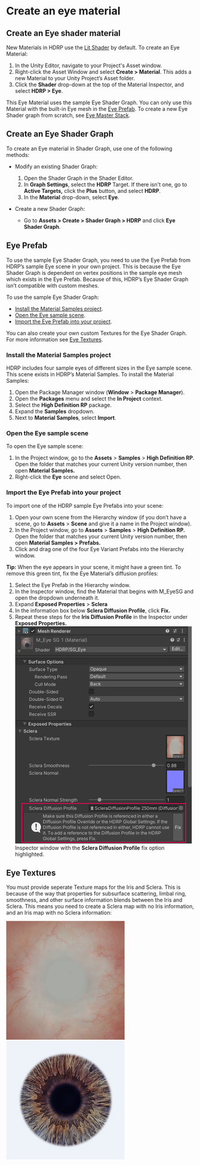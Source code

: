 # Create an eye material

<a name="creating-eye-material"></a>

## Create an Eye shader material

New Materials in HDRP use the [Lit Shader](lit-material.md) by default. To create an Eye Material:

1. In the Unity Editor, navigate to your Project's Asset window.
2. Right-click the Asset Window and select **Create > Material**. This adds a new Material to your Unity Project’s Asset folder.
3. Click the **Shader** drop-down at the top of the Material Inspector, and select **HDRP > Eye**.

This Eye Material uses the sample Eye Shader Graph. You can only use this Material with the built-in Eye mesh in the [Eye Prefab](#eye-prefab). To create a new Eye Shader graph from scratch, see [Eye Master Stack](create-an-eye-material.md).

<a name="eye-prefab"></a>

## Create an Eye Shader Graph

To create an Eye material in Shader Graph, use one of the following methods:

* Modify an existing Shader Graph:
    1. Open the Shader Graph in the Shader Editor.
    2. In **Graph Settings**, select the **HDRP** Target. If there isn't one, go to **Active Targets,** click the **Plus** button, and select **HDRP**.
    3. In the **Material** drop-down, select **Eye**.

* Create a new Shader Graph:
    * Go to **Assets > Create > Shader Graph > HDRP** and click **Eye Shader Graph**.

## Eye Prefab

To use the sample Eye Shader Graph, you need to use the Eye Prefab from HDRP’s sample Eye scene in your own project. This is because the Eye Shader Graph is dependent on vertex positions in the sample eye mesh which exists in the Eye Prefab. Because of this, HDRP’s Eye Shader Graph isn’t compatible with custom meshes.

To use the sample Eye Shader Graph:

- [Install the Material Samples project](#material-samples).
- [Open the Eye sample scene](#eye-sample-scene).
- [Import the Eye Prefab into your project](#import-eye-prefab).

You can also create your own custom Textures for the Eye Shader Graph. For more information see [Eye Textures](#eye-textures).

<a name="material-samples"></a>

### Install the Material Samples project

HDRP includes four sample eyes of different sizes in the Eye sample scene. This scene exists in HDRP’s Material Samples. To install the Material Samples:

1. Open the Package Manager window (**Window** > **Package Manager**).
2. Open the **Packages** menu and select the **In Project** context.
3. Select the **High Definition RP** package.
4. Expand the **Samples** dropdown.
5. Next to **Material Samples**, select **Import**.

<a name="eye-sample-scene"></a>

### Open the Eye sample scene

To open the Eye sample scene:

1. In the Project window, go to the **Assets** > **Samples** > **High Definition RP**. Open the folder that matches your current Unity version number, then open **Material Samples.**
2. Right-click the **Eye** scene and select Open.

<a name="import-eye-prefab"></a>

### Import the Eye Prefab into your project

To import one of the HDRP sample Eye Prefabs into your scene:

1. Open your own scene from the Hierarchy window (if you don’t have a scene, go to **Assets** > **Scene** and give it a name in the Project window).
2. In the Project window, go to **Assets** > **Samples** > **High Definition RP.**  Open the folder that matches your current Unity version number, then open **Material Samples > Prefabs.**
3. Click and drag one of the four Eye Variant Prefabs into the Hierarchy window.

**Tip:** When the eye appears in your scene, it might have a green tint. To remove this green tint, fix the Eye Material’s diffusion profiles:
1. Select the Eye Prefab in the Hierarchy window.
2. In the Inspector window, find the Material that  begins with M_EyeSG and open the dropdown underneath it.
3. Expand **Exposed Properties** > **Sclera**
4. In the information box below **Sclera Diffusion Profile**, click **Fix.**
5. Repeat these steps for the **Iris Diffusion Profile** in the Inspector under **Exposed Properties.**
![img](Images/SGEye_inspector.png)
Inspector window with the **Sclera Diffusion Profile** fix option highlighted.

<a name="eye-textures"></a>

## Eye Textures

You must provide seperate Texture maps for the Iris and Sclera. This is because of the way that properties for subsurface scattering, limbal ring, smoothness, and other surface information blends between the Iris and Sclera. This means you need to create a Sclera map with no Iris information, and an Iris map with no Sclera information:

![An eye shader sclera map.](Images/eye-shader-sclera-map.png)![An eye shader iris map.](Images/eye-shader-iris-map.png)


